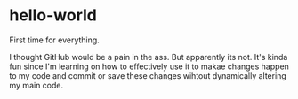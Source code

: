 # hello-world
First time for everything.

I thought GitHub would be a pain in the ass. But apparently its not. It's kinda fun since I'm learning on how to effectively use it to makae changes happen to my code and commit or save these changes wihtout dynamically altering my main code.
